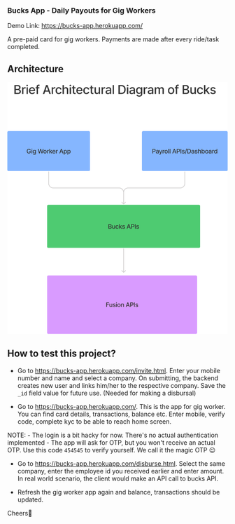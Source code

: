 ### Bucks App - Daily Payouts for Gig Workers

Demo Link: https://bucks-app.herokuapp.com/

A pre-paid card for gig workers. Payments are made after every ride/task completed.

## Architecture
![alt text](https://github.com/Goutam192002/bucks-app/raw/master/architecture.png "Architecture")



## How to test this project?

- Go to https://bucks-app.herokuapp.com/invite.html. Enter your mobile number and name and select a company.
On submitting, the backend creates new user and links him/her to the respective company. Save the `_id` field value for future use. (Needed for making a disbursal)

- Go to https://bucks-app.herokuapp.com/. This is the app for gig worker. You can find card details, transactions, balance etc. Enter mobile, verify code, complete kyc to be able to reach home screen.

NOTE:
    -  The login is a bit hacky for now. There's no actual authentication implemented
    -  The app will ask for OTP, but you won't receive an actual OTP. Use this code `454545` to verify yourself. We call it the magic OTP :wink:
  
- Go to https://bucks-app.herokuapp.com/disburse.html. Select the same company, enter the employee id you received earlier and enter amount. In real world scenario, the client would make an API call to bucks API.
  
- Refresh the gig worker app again and balance, transactions should be updated.

Cheers🍻


